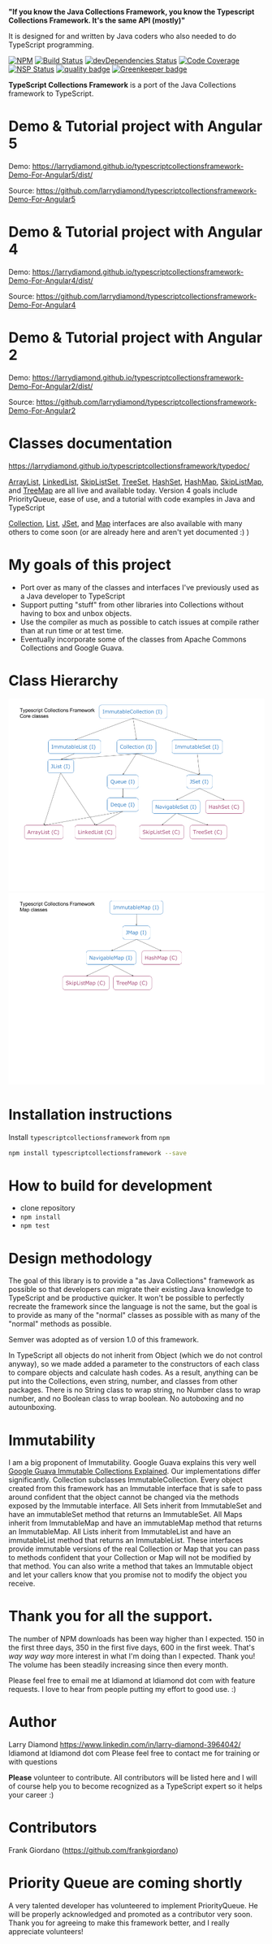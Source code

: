 **"If you know the Java Collections Framework, you know the Typescript Collections Framework.   It's the same API (mostly)"**

It is designed for and written by Java coders who also needed to do TypeScript programming.

[![NPM](https://nodei.co/npm/typescriptcollectionsframework.png?compact=true)](https://npmjs.org/typescriptcollectionsframework)
[![Build Status](https://travis-ci.org/larrydiamond/typescriptcollectionsframework.svg?branch=master)](https://travis-ci.org/larrydiamond/typescriptcollectionsframework)
[![devDependencies Status](https://david-dm.org/larrydiamond/typescriptcollectionsframework/dev-status.svg)](https://david-dm.org/larrydiamond/typescriptcollectionsframework?type=dev)
[![Code Coverage](https://codecov.io/gh/larrydiamond/typescriptcollectionsframework/branch/master/graphs/badge.svg?branch=master)](
https://codecov.io/gh/larrydiamond/typescriptcollectionsframework)
[![NSP Status](https://nodesecurity.io/orgs/ldiamond/projects/42e5c9e8-7ade-41c4-b367-9e6aef26804f/badge)](https://nodesecurity.io/orgs/ldiamond/projects/42e5c9e8-7ade-41c4-b367-9e6aef26804f)
[![quality badge](https://img.shields.io/badge/cuteness-overload-orange.svg)](http://www.emergencykitten.com/)
[![Greenkeeper badge](https://badges.greenkeeper.io/larrydiamond/typescriptcollectionsframework.svg)](https://greenkeeper.io/)

**TypeScript Collections Framework** is a port of the Java Collections framework to TypeScript.   

# Demo & Tutorial project with Angular 5
Demo: https://larrydiamond.github.io/typescriptcollectionsframework-Demo-For-Angular5/dist/

Source: https://github.com/larrydiamond/typescriptcollectionsframework-Demo-For-Angular5

# Demo & Tutorial project with Angular 4
Demo: https://larrydiamond.github.io/typescriptcollectionsframework-Demo-For-Angular4/dist/

Source: https://github.com/larrydiamond/typescriptcollectionsframework-Demo-For-Angular4

# Demo & Tutorial project with Angular 2
Demo: https://larrydiamond.github.io/typescriptcollectionsframework-Demo-For-Angular2/dist/

Source: https://github.com/larrydiamond/typescriptcollectionsframework-Demo-For-Angular2

# Classes documentation
https://larrydiamond.github.io/typescriptcollectionsframework/typedoc/

[ArrayList](https://larrydiamond.github.io/typescriptcollectionsframework/typedoc/classes/_arraylist_.arraylist.html), [LinkedList](https://larrydiamond.github.io/typescriptcollectionsframework/typedoc/classes/_linkedlist_.linkedlist.html), [SkipListSet](https://larrydiamond.github.io/typescriptcollectionsframework/typedoc/classes/_skiplist_.skiplistset.html), [TreeSet](https://larrydiamond.github.io/typescriptcollectionsframework/typedoc/classes/_treeset_.treeset.html), [HashSet](https://larrydiamond.github.io/typescriptcollectionsframework/typedoc/classes/_hashset_.hashset.html), 
[HashMap](https://larrydiamond.github.io/typescriptcollectionsframework/typedoc/classes/_hashmap_.hashmap.html), [SkipListMap](https://larrydiamond.github.io/typescriptcollectionsframework/typedoc/classes/_skiplist_.skiplistmap.html), and [TreeMap](https://larrydiamond.github.io/typescriptcollectionsframework/typedoc/classes/_treemap_.treemap.html) are all live and available today.  Version 4 goals include PriorityQueue, ease of use, and a tutorial with code examples in Java and TypeScript

[Collection](https://larrydiamond.github.io/typescriptcollectionsframework/typedoc/interfaces/_collection_.collection.html), 
[List](https://larrydiamond.github.io/typescriptcollectionsframework/typedoc/interfaces/_list_.list.html), [JSet](https://larrydiamond.github.io/typescriptcollectionsframework/typedoc/interfaces/_jset_.jset.html), and [Map](https://larrydiamond.github.io/typescriptcollectionsframework/typedoc/interfaces/_jmap_.jmap.html) interfaces are also available with many others to come soon (or are already here and aren't yet documented :) )

# My goals of this project 
* Port over as many of the classes and interfaces I've previously used as a Java developer to TypeScript
* Support putting "stuff" from other libraries into Collections without having to box and unbox objects.
* Use the compiler as much as possible to catch issues at compile rather than at run time or at test time.
* Eventually incorporate some of the classes from Apache Commons Collections and Google Guava.   

# Class Hierarchy
![Class Hierarchy](TypeScriptCollectionFramework.png "Class Hierarchy")
![Map Class Hierarchy](MapClasses.png "Class Hierarchy")

# Installation instructions

Install `typescriptcollectionsframework` from `npm`
```bash
npm install typescriptcollectionsframework --save
```

# How to build for development
 - clone repository
 - `npm install`
 - `npm test`

# Design methodology
The goal of this library is to provide a "as Java Collections" framework as possible so that developers can migrate their existing Java knowledge to TypeScript and be productive quicker.   It won't be possible to perfectly recreate the framework since the language is not the same, but the goal is to provide as many of the "normal" classes as possible with as many of the "normal" methods as possible.

Semver was adopted as of version 1.0 of this framework.

In TypeScript all objects do not inherit from Object (which we do not control anyway), so we made added a parameter to the constructors of each class to compare objects and calculate hash codes.   As a result, anything can be put into the Collections, even string, number, and classes from other packages.   There is no String class to wrap string, no Number class to wrap number, and no Boolean class to wrap boolean.   No autoboxing and no autounboxing.

# Immutability
I am a big proponent of Immutability.   Google Guava explains this very well [Google Guava Immutable Collections Explained](https://github.com/google/guava/wiki/ImmutableCollectionsExplained).   Our implementations differ significantly.   Collection subclasses ImmutableCollection.   Every object created from this framework has an Immutable interface that is safe to pass around confident that the object cannot be changed via the methods exposed by the Immutable interface.   All Sets inherit from ImmutableSet and have an immutableSet method that returns an ImmutableSet.    All Maps inherit from ImmutableMap and have an immutableMap method that returns an ImmutableMap.   All Lists inherit from ImmutableList and have an immutableList method that returns an ImmutableList.   These interfaces provide immutable versions of the real Collection or Map that you can pass to methods confident that your Collection or Map will not be modified by that method.   You can also write a method that takes an Immutable object and let your callers know that you promise not to modify the object you receive.

# Thank you for all the support.   
The number of NPM downloads has been way higher than I expected.  150 in the first three days, 350 in the first five days, 600 in the first week. That's *way* *way* *way* more interest in what I'm doing than I expected.   Thank you!  The volume has been steadily increasing since then every month.   

Please feel free to email me at ldiamond at ldiamond dot com with feature requests.  I love to hear from people putting my effort to good use.   :)

# Author
Larry Diamond https://www.linkedin.com/in/larry-diamond-3964042/   ldiamond at ldiamond dot com    Please feel free to contact me for training or with questions

**Please** volunteer to contribute.   All contributors will be listed here and I will of course help you to become recognized as a TypeScript expert so it helps your career  :)

# Contributors

Frank Giordano (https://github.com/frankgiordano)

# Priority Queue are coming shortly
A very talented developer has volunteered to implement PriorityQueue.   He will be properly acknowledged and promoted as a contributor very soon.    Thank you for agreeing to make this framework better, and I really appreciate volunteers!
